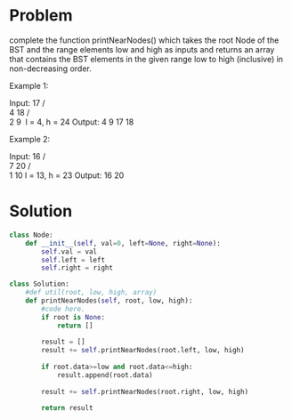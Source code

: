 # Problem
complete the function printNearNodes() which takes the root Node of the BST and the range elements low and high as inputs and returns an array that contains the BST elements in the given range low to high (inclusive) in non-decreasing order.

Example 1:

Input:
       17
     /    \
    4     18
  /   \
 2     9 
l = 4, h = 24
Output: 4 9 17 18 

Example 2:

Input:
       16
     /    \
    7     20
  /   \
 1    10
l = 13, h = 23
Output: 16 20 

# Solution

```python
class Node:
    def __init__(self, val=0, left=None, right=None):
        self.val = val
        self.left = left
        self.right = right

class Solution:
    #def util(root, low, high, array)
    def printNearNodes(self, root, low, high):
        #code here.
        if root is None:
            return []
        
        result = []
        result += self.printNearNodes(root.left, low, high)
        
        if root.data>=low and root.data<=high:
            result.append(root.data)
        
        result += self.printNearNodes(root.right, low, high)
            
        return result
```